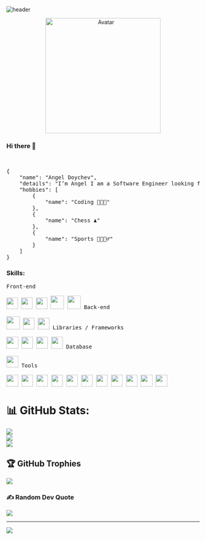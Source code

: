 ![header](https://capsule-render.vercel.app/api?type=waving&height=150&color=0:020024,50:56258F,100:B229E4&text=Software%20Engineer&fontColor=FFFFFF&fontSize=40&fontAlign=50&fontAlignY=30&descAlignY=41)
<div id="header" align="center">
  <img src="https://i.pinimg.com/originals/f3/c6/35/f3c6352193fef0bfc80744b7e71fd693.gif" width="300"alt="Avatar"/>

</div>

### Hi there 👋
<pre>
<br>
{
    "name": "Angel Doychev",
    "details": "I’m Angel I am a Software Engineer looking for new opportunities.",
    "hobbies": [
        {
            "name": "Coding 👨🏽‍💻"
        },
        {
            "name": "Chess ♟"
        },
        {
            "name": "Sports 🥊🏓🧗‍♂"
        }
    ]
}
</pre>

<h3 align="left">Skills:</h3>

 <kbd>
    <kbd>Front-end</kbd>
    <br>
    <br>
     <img width="30px" src="https://cdn.worldvectorlogo.com/logos/css-3.svg" /> 
    <img width="30px" src="https://cdn.worldvectorlogo.com/logos/html-1.svg" /> 
       <img width="30px" src="https://cdn.worldvectorlogo.com/logos/typescript.svg" /> 
    <img width="35px" src="https://cdn.worldvectorlogo.com/logos/logo-javascript.svg" />
    <img width="35px" src="https://cdn.worldvectorlogo.com/logos/kotlin-2.svg" />
  </kbd>

   <kbd>
    <kbd>Back-end</kbd>
    <br>
    <br>
     <img width="34.5px" src="https://cdn.jsdelivr.net/gh/devicons/devicon/icons/java/java-original.svg" />
   <img width="30.5px" src="https://cdn.worldvectorlogo.com/logos/c.svg" />
    <img width="30.5px" src="https://cdn.worldvectorlogo.com/logos/c--4.svg" />
  </kbd>
  
   <kbd>
    <kbd>Libraries / Frameworks</kbd>
    <br>
    <br>
    <img width="30.5px" src="https://cdn.worldvectorlogo.com/logos/spring-3.svg" />
         <img width="30.5px" src="https://cdn.worldvectorlogo.com/logos/angular-icon-1.svg" />
    <img width="30.5px" src="https://cdn.worldvectorlogo.com/logos/hibernate.svg" />
    <img width="30.5px" src="https://cdn.worldvectorlogo.com/logos/apache-maven-1.svg" />
  </kbd>

  <kbd>
    <kbd>Database</kbd>
    <br>
    <br>
  <img width="30.5px" src="https://cdn.worldvectorlogo.com/logos/mysql-logo-pure.svg" />
  </kbd>
  
  <kbd>
    <kbd>Tools</kbd>
    <br>
    <br>
<img width="30.5px" src="https://cdn.worldvectorlogo.com/logos/intellij-idea-1.svg" />
     <img width="30.5px" src="https://cdn.worldvectorlogo.com/logos/clion-1.svg" />
    <img width="30.5px" src="https://cdn.worldvectorlogo.com/logos/visual-studio-code-1.svg" />
    <img width="30.5px" src="https://cdn.worldvectorlogo.com/logos/visual-studio-2013.svg" />
    <img width="30.5px" src="https://cdn.worldvectorlogo.com/logos/android-studio-logo.svg" />
    <img width="30.5px" src="https://cdn.worldvectorlogo.com/logos/unity-69.svg" />
    <img width="30.5px" src="https://cdn.worldvectorlogo.com/logos/postman.svg" />
    <img width="30.5px" src="https://cdn.worldvectorlogo.com/logos/docker.svg" />
    <img width="30.5px" src="https://cdn.worldvectorlogo.com/logos/virtualbox.svg" />
    <img width="30.5px" src="https://cdn.worldvectorlogo.com/logos/linux-tux.svg" />
    <img width="30.5px" src="https://cdn.worldvectorlogo.com/logos/git-bash.svg" />
  </kbd>


  # 📊 GitHub Stats:
![](https://github-readme-stats.vercel.app/api?username=AngelDoychev&theme=omni&hide_border=false&include_all_commits=true&count_private=false)<br/>
![](https://github-readme-streak-stats.herokuapp.com/?user=AngelDoychev&theme=omni&hide_border=false)<br/>
![](https://github-readme-stats.vercel.app/api/top-langs/?username=AngelDoychev&theme=omni&hide_border=false&include_all_commits=true&count_private=false&layout=compact)<br/>

## 🏆 GitHub Trophies
![](https://github-profile-trophy.vercel.app/?username=AngelDoychev&theme=dracula&no-frame=false&no-bg=false&margin-w=4)

### ✍️ Random Dev Quote
![](https://quotes-github-readme.vercel.app/api?type=horizontal&theme=radical)

---
[![](https://visitcount.itsvg.in/api?id=AngelDoychev&icon=8&color=0)](https://visitcount.itsvg.in)

